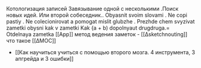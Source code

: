 

Котологизация записей
Завязывание одной с несколькими .Поиск новых идей.
Или второй собеседник..
Obyasnit svoim slovami .
Ne copi pastiy .
Ne colecionirovat a pomogat mislit glubzhe .
Prezhde chem svyzivat zametki obysni kak v  zametki
Kak {a + b) dopolnyaut drugdruga.= Otdelnaya zametka
[[App]]
метод ведения заметок - [[∆sketchnouting]]
что такое [[∆MOC]]
- [[Как научиться учиться с помощью второго мозга. 4 инструмента, 3 апгрейда и 3 ошибки]]